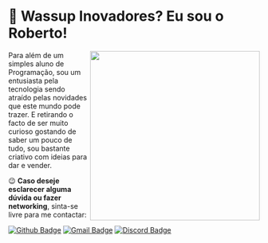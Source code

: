 # 👋 Wassup Inovadores? Eu sou o Roberto!

<img align='right' src="https://cdn.discordapp.com/attachments/817757645128990721/824965878416015400/LogoNova.png" width="340" height="340">

Para além de um simples aluno de Programação, sou um entusiasta pela tecnologia sendo atraído pelas novidades que este mundo pode trazer. E retirando o facto de ser muito curioso gostando de saber um pouco de tudo, sou bastante criativo com ideias para dar e vender.

😉 **Caso deseje esclarecer alguma dúvida ou fazer networking**, sinta-se livre para me contactar:

[![Github Badge](https://img.shields.io/badge/Github-RobertoValente-informational?style=flat&logo=github&color=lightgrey&link=https://github.com/RobertoValente)](https://github.com/RobertoValente)
[![Gmail Badge](https://img.shields.io/badge/Gmail-robertovalentecontato@gmail.com-informational?style=flat&logo=gmail&color=red&link=mailto:robertovalentecontato@gmail.com)](mailto:robertovalentecontato@gmail.com)
[![Discord Badge](https://img.shields.io/badge/Discord-Valey.3990-informational?style=flat&logo=discord&color=informational&link=https://discord.com/users/381780035784409088)](https://discord.com/users/381780035784409088)
